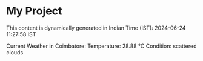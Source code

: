 # My Project

This content is dynamically generated in Indian Time (IST): 2024-06-24 11:27:58 IST


Current Weather in Coimbatore:
Temperature: 28.88 °C
Condition: scattered clouds
